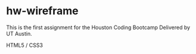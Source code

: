 # hw-wireframe

This is the first assignment for the Houston Coding Bootcamp Delivered by UT Austin.

HTML5 / CSS3
